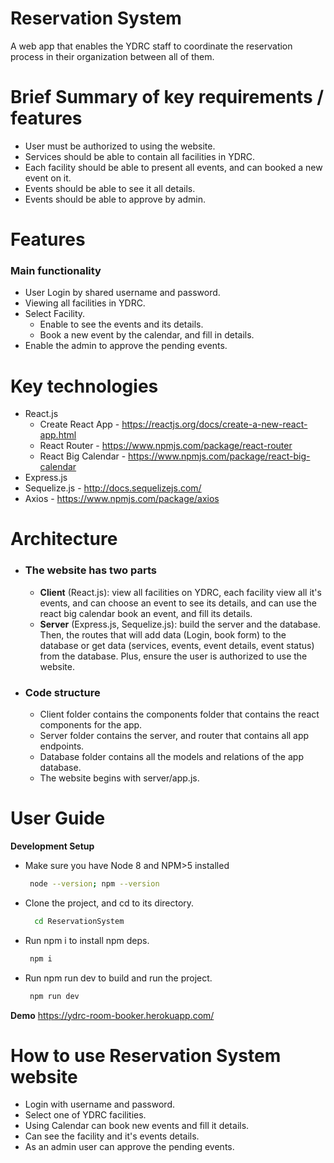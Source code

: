 # Reservation System
A web app that enables the YDRC staff to coordinate the reservation process in their organization between all of them.

# Brief Summary of key requirements / features
   - User must be authorized to using the website.
   - Services should be able to contain all facilities in YDRC.
   - Each facility should be able to present all events, and can booked a new event on it.
  - Events should be able to see it all details.
  - Events should be able to approve by admin. 

# Features
### Main functionality
  - User Login by shared username and password. 
  - Viewing all facilities in YDRC.
  - Select Facility.
    - Enable to see the events and its details.
    - Book a new event by the calendar, and fill in details.
  - Enable the admin to approve the pending events. 

# Key technologies
  - React.js
    - Create React App - https://reactjs.org/docs/create-a-new-react-app.html 
    - React Router - https://www.npmjs.com/package/react-router
    - React Big Calendar - https://www.npmjs.com/package/react-big-calendar
  - Express.js
  - Sequelize.js - http://docs.sequelizejs.com/ 
  - Axios - https://www.npmjs.com/package/axios

# Architecture
  - ### The website has two parts
      - **Client** (React.js): view all facilities on YDRC, each facility view all it's events, and can choose an event to see its details, and can use the react big calendar book an event, and fill its details.  
      - **Server** (Express.js, Sequelize.js): build the server and the database. Then, the routes that will add data (Login, book form) to the database or get data (services, events, event details, event status) from the database. Plus, ensure the user is authorized to use the website.

  - ### Code structure
      - Client folder contains the components folder that contains the react components for the app.
      - Server folder contains the server, and router that contains all app endpoints.
      - Database folder contains all the models and relations of the app database.
      - The website begins with server/app.js.

# User Guide
**Development Setup**
- Make sure you have Node 8 and NPM>5 installed
    ```sh
     node --version; npm --version
    ```
- Clone the project, and cd to its directory.
   ```sh
     cd ReservationSystem
  ```
- Run npm i to install npm deps.
    ```sh
     npm i
    ```
- Run npm run dev to build and run the project.
    ```sh
     npm run dev
    ```
**Demo**
https://ydrc-room-booker.herokuapp.com/

# How to use Reservation System website
 - Login with username and password.
 - Select one of YDRC facilities.
 - Using Calendar can book new events and fill it details.
 - Can see the facility and it's events details. 
 - As an admin user can approve the pending events. 
